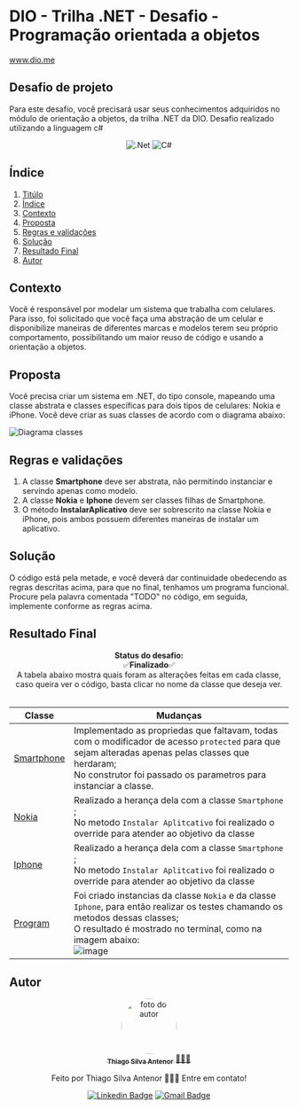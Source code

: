 # DIO - Trilha .NET - Desafio - Programação orientada a objetos
www.dio.me

## Desafio de projeto
Para este desafio, você precisará usar seus conhecimentos adquiridos no módulo de orientação a objetos, da trilha .NET da DIO.
Desafio realizado utilizando a linguagem c#

<div align="center">
  
  ![.Net](https://img.shields.io/badge/.NET-5C2D91?style=for-the-badge&logo=.net&logoColor=white)  ![C#](https://img.shields.io/badge/c%23-%23239120.svg?style=for-the-badge&logo=c-sharp&logoColor=white)
  
</div>

## Índice
1. [Titúlo](#dio---trilha-net---desafio---programação-orientada-a-objetos)
2. [Índice](#índice)
3. [Contexto](#contexto) 
4. [Proposta](#proposta)
5. [Regras e validações](#regras-e-validações)
6. [Solução](#solução)
7. [Resultado Final](#resultado-final)
8. [Autor](#autor)


## Contexto
Você é responsável por modelar um sistema que trabalha com celulares. Para isso, foi solicitado que você faça uma abstração de um celular e disponibilize maneiras de diferentes marcas e modelos terem seu próprio comportamento, possibilitando um maior reuso de código e usando a orientação a objetos.

## Proposta
Você precisa criar um sistema em .NET, do tipo console, mapeando uma classe abstrata e classes específicas para dois tipos de celulares: Nokia e iPhone. 
Você deve criar as suas classes de acordo com o diagrama abaixo:

![Diagrama classes](Imagens/diagrama.png)

## Regras e validações
1. A classe **Smartphone** deve ser abstrata, não permitindo instanciar e servindo apenas como modelo.
2. A classe **Nokia** e **Iphone** devem ser classes filhas de Smartphone.
3. O método **InstalarAplicativo** deve ser sobrescrito na classe Nokia e iPhone, pois ambos possuem diferentes maneiras de instalar um aplicativo.

## Solução
O código está pela metade, e você deverá dar continuidade obedecendo as regras descritas acima, para que no final, tenhamos um programa funcional. Procure pela palavra comentada "TODO" no código, em seguida, implemente conforme as regras acima.

## Resultado Final
<div align="center">
  
**Status do desafio:**
<br>✅**Finalizado**✅<br>
A tabela abaixo mostra quais foram as alterações feitas em cada classe, caso queira ver o código, basta clicar no nome da classe que deseja ver.
<br><br>


| Classe | Mudanças |
| ------ | -------- |
| [Smartphone](https://github.com/thiagosilvaantenor/Desafio-DIO-dotNET-POO/blob/main/Models/Smartphone.cs)  | Implementado as propriedas que faltavam, todas com o modificador de acesso ``protected`` para que sejam alteradas apenas pelas classes que herdaram;<br>No construtor foi passado os parametros para instanciar a classe. | 
| [Nokia](https://github.com/thiagosilvaantenor/Desafio-DIO-dotNET-POO/blob/main/Models/Nokia.cs) | Realizado a herança dela com a classe ``Smartphone`` ;<br>No metodo ``Instalar Aplitcativo`` foi realizado o override para atender ao objetivo da classe|
| [Iphone](https://github.com/thiagosilvaantenor/Desafio-DIO-dotNET-POO/blob/main/Models/Iphone.cs) | Realizado a herança dela com a classe ``Smartphone`` ;<br>No metodo ``Instalar Aplitcativo`` foi realizado o override para atender ao objetivo da classe|
| [Program](https://github.com/thiagosilvaantenor/Desafio-DIO-dotNET-POO/blob/main/Program.cs) | Foi criado instancias da classe ``Nokia`` e da classe ``Iphone``, para então realizar os testes chamando os metodos dessas classes;<br>O resultado é mostrado no terminal, como na imagem abaixo:<br>![image](https://github.com/thiagosilvaantenor/Desafio-DIO-dotNET-POO/assets/99970279/73284eb0-e94c-47cd-be11-c13d31ca5e79) |
 
</div>

## Autor
<div align="center">
<a href="https://www.linkedin.com/in/thiago-antenor/">
<img style="border-radius: 50%;" src="https://avatars.githubusercontent.com/u/99970279?v=4" width="100px;" alt="foto do autor"/>
 <br />
 <sub><b>Thiago Silva Antenor</b></sub></a> <a href="https://www.linkedin.com/in/thiago-antenor/" title="Linkedin"> 🧑🏾‍💻</a>


Feito por Thiago Silva Antenor 👨🏾‍💻 Entre em contato!

[![Linkedin Badge](https://img.shields.io/badge/-Thiago-blue?style=flat-square&logo=Linkedin&logoColor=white&link=https://www.linkedin.com/in/thiago-antenor/)](https://www.linkedin.com/in/thiago-antenor/) 
[![Gmail Badge](https://img.shields.io/badge/-thiagoantenor31@gmail.com-c14438?style=flat-square&logo=Gmail&logoColor=white&link=mailto:thiagoantenor31.com)](mailto:thiagoantenor31.com)
</div>
